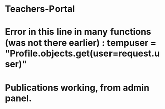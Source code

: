 # Teachers-Portal

# Error in this line in many functions (was not there earlier) : tempuser = "Profile.objects.get(user=request.user)"
# Publications working, from admin panel.
